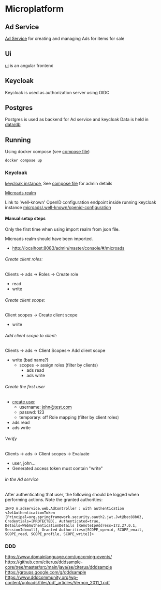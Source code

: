 # Microplatform

## Ad Service
[Ad Service](ad-service) for creating and managing Ads for items for sale

## Ui
[ui](ui) is an angular frontend

## Keycloak
Keycloak is used as authorization server using OIDC

## Postgres
Postgres is used as backend for Ad service and keycloak
Data is held in [data/db](data/db)

## Running
Using docker compose (see [compose file](docker-compose.yml))
```shell
docker compose up
```

### Keycloak

[keycloak instance](http://localhost:8083), See
[compose file](docker-compose.yml) for admin details

[Microads realm](http://localhost:8083/admin/master/console/#/microads)


Link to 'well-known' OpenID configuration endpoint inside running keycloak
instance
[microads/.well-known/openid-configuration](http://localhost:8083/realms/microads/.well-known/openid-configuration)


#### Manual setup steps
Only the first time when using import realm from json file.

Microads realm should have been imported.
- [http://localhost:8083/admin/master/console/#/microads](http://localhost:8083/admin/master/console/#/microads)



###### Create client roles:
Clients -> ads -> Roles -> Create role
- read
- write


###### Create client scope:
Client scopes -> Create client scope
- write

###### Add client scope to client:
Clients -> ads -> Client Scopes-> Add client scope
- write (bad name?)
  - scopes -> assign roles (filter by clients)
    - ads read
    - ads write


###### Create the first user
- [create user](http://localhost:8083/admin/master/console/#/microads/users)
  - username: john@test.com
  - passwd: 123
  - temporary: off
Role mapping (filter by client roles)
- ads read
- ads write

###### Verify

Clients -> ads -> Client scopes -> Evaluate
- user, john...
- Generated access token must contain "write"


###### in the Ad service
After authenticating that user, the following should be logged when performing
actions. Note the granted authorities:

```shell
INFO m.adservice.web.AdController : with authentication <JwtAuthenticationToken [Principal=org.springframework.security.oauth2.jwt.Jwt@bec88b03, Credentials=[PROTECTED], Authenticated=true, Details=WebAuthenticationDetails [RemoteIpAddress=172.27.0.1, SessionId=null], Granted Authorities=[SCOPE_openid, SCOPE_email, SCOPE_read, SCOPE_profile, SCOPE_write]]>

```





### DDD

https://www.domainlanguage.com/upcoming-events/
https://github.com/citerus/dddsample-core/tree/master/src/main/java/se/citerus/dddsample
https://groups.google.com/g/dddsample
https://www.dddcommunity.org/wp-content/uploads/files/pdf_articles/Vernon_2011_1.pdf
